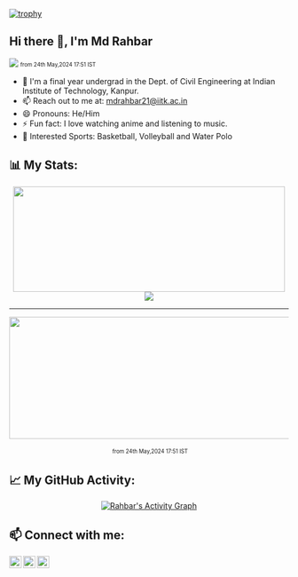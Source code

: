 [![trophy](https://github-profile-trophy.vercel.app/?username=mdrahbar21&title=Stars,Followers,Commits,Repositories,MultipleLang,PullRequest&theme=onedark)](https://github.com/ryo-ma/github-profile-trophy)

## Hi there 👋, I'm Md Rahbar

<!-- ![](https://visitor-badge.glitch.me/badge?page_id=mdrahbar21) <br> -->

![](https://komarev.com/ghpvc/?username=mdrahbar21&label=PROFILE+VIEWS&color=red&style=plastic) <sub><sup>from 24th May,2024 17:51 IST</sup></sub> <br>

- 🌱 I'm a final year undergrad in the Dept. of Civil Engineering at Indian Institute of Technology, Kanpur.
- 📫 Reach out to me at: [mdrahbar21@iitk.ac.in](mailto:mdrahbar21@iitk.ac.in)
- 😄 Pronouns: He/Him
- ⚡ Fun fact: I love watching anime and listening to music.
- 🏐 Interested Sports: Basketball, Volleyball and Water Polo

## 📊 My Stats:

<p align="center">
    <img width="490" height="190" src="https://github-readme-stats.vercel.app/api?username=mdrahbar21&show_icons=true&theme=vision-friendly-dark">
    <img src="https://github-readme-stats.vercel.app/api/top-langs/?username=mdrahbar21&size_weight=0.5&count_weight=0.5&layout=compact&theme=chartreuse-dark&langs_count=8" />
</p>

---

<p align="center">
  <img width="800" height="220" src="https://streak-stats.demolab.com?user=mdrahbar21&theme=highcontrast&hide_border=true&border_radius=5&card_width=800">
</p>
<div id="header" align="center">
  <img src="https://komarev.com/ghpvc/?username=mdrahbar21&style=for-the-badge&color=orange" alt=""/> <sub><sup>from 24th May,2024 17:51 IST</sup></sub>
</div>

## 📈 My GitHub Activity:

<p align ="center">
<a href="https://github.com/ashutosh00710/github-readme-activity-graph"><img alt="Rahbar's Activity Graph" src="https://github-readme-activity-graph.vercel.app/graph?username=mdrahbar21&theme=chartreuse-dark&custom_title=Rahbar's%20contribution%20graph&hide_border=true" /></a>
</p>

<!--
![github contribution grid snake animation](https://raw.githubusercontent.com/shahradelahi/shahradelahi/output/github-contribution-grid-snake-dark.svg#gh-dark-mode-only)
![github contribution grid snake animation](https://raw.githubusercontent.com/shahradelahi/shahradelahi/output/github-contribution-grid-snake.svg#gh-light-mode-only)

![](https://komarev.com/ghpvc/?username=shahradelahi) -->

## 📫 Connect with me:

[<img align="left" alt="LinkedIn" width="22px" src="https://cdn.jsdelivr.net/npm/simple-icons@v3/icons/linkedin.svg" />](https://www.linkedin.com/in/mdrahbar21)
[<img align="left" alt="Instagram" width="22px" src="https://cdn.jsdelivr.net/npm/simple-icons@v3/icons/instagram.svg" />](<[https://www.instagram.com/rowdyrahbar/](https://www.instagram.com/rowdyrahbar/)>)
[<img align="left" alt="Portfolio" width="22px" src="https://cdn.jsdelivr.net/npm/simple-icons@v3/icons/internetexplorer.svg" />](https://mdrahbar.in/)

<br>
